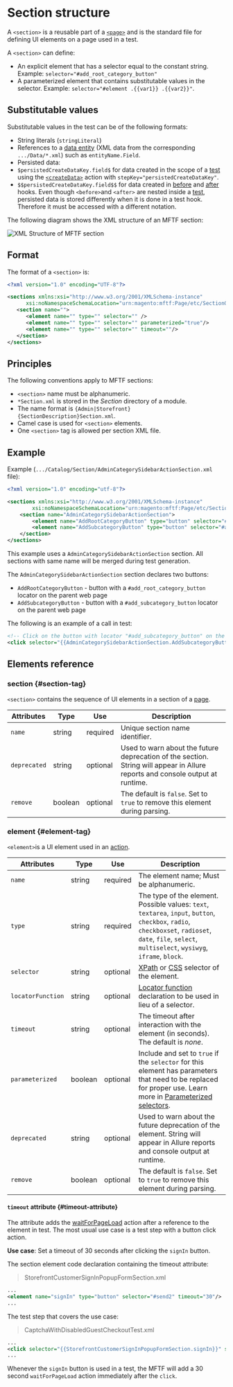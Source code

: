 # Section structure

A `<section>` is a reusable part of a [`<page>`](./page.html) and is the standard file for defining UI elements on a page used in a test.

A `<section>` can define:

<!-- {% raw %} -->

-  An explicit element that has a selector equal to the constant string. Example: `selector="#add_root_category_button"`
-  A parameterized element that contains substitutable values in the selector. Example: `selector="#element .{{var1}} .{{var2}}"`.

## Substitutable values

Substitutable values in the test can be of the following formats:

-  String literals (`stringLiteral`)
-  References to a [data entity][] (XML data from the corresponding `.../Data/*.xml`) such as `entityName.Field`.
-  Persisted data:
  -  `$persistedCreateDataKey.field$` for data created in the scope of a [test][] using the [`<createData>`][] action with `stepKey="persistedCreateDataKey"`.
  -  `$$persistedCreateDataKey.field$$` for data created in [before][] and [after][] hooks. Even though `<before>`and `<after>` are nested inside a [test][], persisted data is stored differently when it is done in a test hook. Therefore it must be accessed with a different notation.

The following diagram shows the XML structure of an MFTF section:

![XML Structure of MFTF section](img/section-dia.svg)

## Format

The format of a `<section>` is:

```xml
<?xml version="1.0" encoding="UTF-8"?>

<sections xmlns:xsi="http://www.w3.org/2001/XMLSchema-instance"
      xsi:noNamespaceSchemaLocation="urn:magento:mftf:Page/etc/SectionObject.xsd">
   <section name="">
      <element name="" type="" selector="" />
      <element name="" type="" selector="" parameterized="true"/>
      <element name="" type="" selector="" timeout=""/>
   </section>
</sections>
```

## Principles

The following conventions apply to MFTF sections:

-  `<section>` name must be alphanumeric.
-  `*Section.xml` is stored in the _Section_ directory of a module.
-  The name format is `{Admin|Storefront}{SectionDescription}Section.xml`.
-  Camel case is used for `<section>` elements.
-  One `<section>` tag is allowed per section XML file.

## Example

Example (`.../Catalog/Section/AdminCategorySidebarActionSection.xml` file):

```xml
<?xml version="1.0" encoding="utf-8"?>

<sections xmlns:xsi="http://www.w3.org/2001/XMLSchema-instance"
        xsi:noNamespaceSchemaLocation="urn:magento:mftf:Page/etc/SectionObject.xsd">
    <section name="AdminCategorySidebarActionSection">
        <element name="AddRootCategoryButton" type="button" selector="#add_root_category_button" timeout="30"/>
        <element name="AddSubcategoryButton" type="button" selector="#add_subcategory_button" timeout="30"/>
    </section>
</sections>
```

This example uses a `AdminCategorySidebarActionSection` section. All sections with same name will be merged during test generation.

The `AdminCategorySidebarActionSection` section declares two buttons:

-  `AddRootCategoryButton` - button with a `#add_root_category_button` locator on the parent web page
-  `AddSubcategoryButton` - button with a `#add_subcategory_button` locator on the parent web page

The following is an example of a call in test:

```xml
<!-- Click on the button with locator "#add_subcategory_button" on the web page-->
<click selector="{{AdminCategorySidebarActionSection.AddSubcategoryButton}}" stepKey="clickOnAddSubCategory"/>
```

## Elements reference

### section {#section-tag}

`<section>` contains the sequence of UI elements in a section of a [page][].

Attributes|Type|Use|Description
---|---|---|---
`name`|string|required|Unique section name identifier.
`deprecated`|string|optional|Used to warn about the future deprecation of the section. String will appear in Allure reports and console output at runtime.
`remove`|boolean|optional|The default is `false`. Set to `true` to remove this element during parsing.

### element {#element-tag}

`<element>`is a UI element used in an [action][].

Attributes|Type|Use|Description
---|---|---|---
`name`|string|required|The element name; Must be alphanumeric.
`type`|string|required|The type of the element. Possible values: `text`, `textarea`, `input`, `button`, `checkbox`, `radio`, `checkboxset`, `radioset`, `date`, `file`, `select`, `multiselect`, `wysiwyg`, `iframe`, `block`.
`selector`|string|optional|[XPath][] or [CSS][] selector of the element.
`locatorFunction`|string|optional|[Locator function][] declaration to be used in lieu of a selector.
`timeout`|string|optional|The timeout after interaction with the element (in seconds). The default is _none_.
`parameterized`|boolean|optional|Include and set to `true` if the `selector` for this element has parameters that need to be replaced for proper use. Learn more in [Parameterized selectors][].
`deprecated`|string|optional|Used to warn about the future deprecation of the element. String will appear in Allure reports and console output at runtime.
`remove`|boolean|optional|The default is `false`. Set to `true` to remove this element during parsing.

#### `timeout` attribute {#timeout-attribute}

The attribute adds the [waitForPageLoad] action after a reference to the element in test.
The most usual use case is a test step with a button click action.

**Use case**: Set a timeout of 30 seconds after clicking the `signIn` button.

The section element code declaration containing the timeout attribute:

> StorefrontCustomerSignInPopupFormSection.xml

```xml
...
<element name="signIn" type="button" selector="#send2" timeout="30"/>
...
```

The test step that covers the use case:

> CaptchaWithDisabledGuestCheckoutTest.xml

```xml
...
<click selector="{{StorefrontCustomerSignInPopupFormSection.signIn}}" stepKey="clickSignIn"/>
...
```

<!-- {% endraw %} -->

Whenever the `signIn` button is used in a test, the MFTF will add a 30 second `waitForPageLoad` action immediately after the `click`.

<!-- Link definitions -->

[waitForPageLoad]: test/actions.html#waitforpageload
[data entity]: ./data.html
[test]: ./test.html#test-tag
[`<createData>`]: ./test/actions.html#createdata
[before]: ./test.html#before-tag
[after]: ./test.html#after-tag
[page]: ./page.html
[action]: ./test/actions.html
[XPath]: https://www.w3schools.com/xml/xpath_nodes.asp
[CSS]: https://www.w3schools.com/cssref/css_selectors.asp
[Locator function]: ./section/locator-functions.html
[Parameterized selectors]: ./section/parameterized-selectors.html
